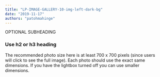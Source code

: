 ```yaml
---
title: "LP-IMAGE-GALLERY-10-img-left-dark-bg"
date: "2019-11-17"
authors: "patohmahinge"
---
```


OPTIONAL SUBHEADING

### Use h2 or h3 heading

The recommended photo size here is at least 700 x 700 pixels (since users will click to see the full image). Each photo should use the exact same dimensions. If you have the lightbox turned off you can use smaller dimensions.
